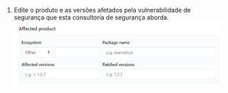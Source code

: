 1. Edite o produto e as versões afetados pela vulnerabilidade de segurança que esta consultoria de segurança aborda. ![Metadados da consultoria de segurança](/assets/images/help/security/security-advisory-affected-product.png)
